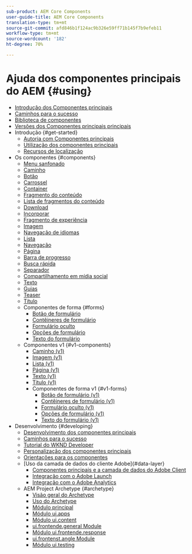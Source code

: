 ```yaml
---
sub-product: AEM Core Components
user-guide-title: AEM Core Components
translation-type: tm+mt
source-git-commit: afd846b1f124ac9b326e59ff71b145f7b9efeb11
workflow-type: tm+mt
source-wordcount: '182'
ht-degree: 70%

---
```



# Ajuda dos componentes principais do AEM {#using}

+ [Introdução dos Componentes principais](introduction.md)
+ [Caminhos para o sucesso](developing/success.md)
+ [Biblioteca de componentes](https://adobe.com/go/aem_cmp_library)
+ [Versões dos Componentes principais principais](versions.md)
+ Introdução {#get-started}
   + [Autoria com Componentes principais](get-started/authoring.md)
   + [Utilização dos componentes principais](get-started/using.md)
   + [Recursos de localização](get-started/localization.md)
+ Os componentes {#components}
   + [Menu sanfonado](components/accordion.md)
   + [Caminho](components/breadcrumb.md)
   + [Botão](components/button.md)
   + [Carrossel](components/carousel.md)
   + [Container](components/container.md)
   + [Fragmento do conteúdo](components/content-fragment-component.md)
   + [Lista de fragmentos do conteúdo](components/content-fragment-list.md)
   + [Download](components/download.md)
   + [Incorporar](components/embed.md)
   + [Fragmento de experiência](components/experience-fragment.md)
   + [Imagem](components/image.md)
   + [Navegação de idiomas](components/language-navigation.md)
   + [Lista](components/list.md)
   + [Navegação](components/navigation.md)
   + [Página](components/page.md)
   + [Barra de progresso](components/progress-bar.md)
   + [Busca rápida](components/quick-search.md)
   + [Separador](components/separator.md)
   + [Compartilhamento em mídia social](components/sharing.md)
   + [Texto](components/text.md)
   + [Guias](components/tabs.md)
   + [Teaser](components/teaser.md)
   + [Título](components/title.md)
   + Componentes de forma {#forms}
      + [Botão de formulário](components/forms/form-button.md)
      + [Contêineres de formulário](components/forms/form-container.md)
      + [Formulário oculto](components/forms/form-hidden.md)
      + [Opções de formulário](components/forms/form-options.md)
      + [Texto do formulário](components/forms/form-text.md)
   + Componentes v1 {#v1-components}
      + [Caminho (v1)](components/v1/breadcrumb-v1.md)
      + [Imagem (v1)](components/v1/image-v1.md)
      + [Lista (v1)](components/v1/list-v1.md)
      + [Página (v1)](components/v1/page-v1.md)
      + [Texto (v1)](components/v1/text-v1.md)
      + [Título (v1)](components/v1/title-v1.md)
      + Componentes de forma v1 {#v1-forms}
         + [Botão de formulário (v1)](components/v1/form-button-v1.md)
         + [Contêineres de formulário (v1)](components/v1/form-container-v1.md)
         + [Formulário oculto (v1)](components/v1/form-hidden-v1.md)
         + [Opções de formulário (v1)](components/v1/form-options-v1.md)
         + [Texto do formulário (v1)](components/v1/form-text-v1.md)
+ Desenvolvimento {#developing}
   + [Desenvolvimento dos componentes principais](developing/overview.md)
   + [Caminhos para o sucesso](developing/success.md)
   + [Tutorial do WKND Developer](https://docs.adobe.com/content/help/br/experience-manager-learn/getting-started-wknd-tutorial-develop/overview.html)
   + [Personalização dos componentes principais](developing/customizing.md)
   + [Orientações para os componentes](developing/guidelines.md)
   + [Uso da camada de dados do cliente Adobe]{#data-layer}
      + [Componentes principais e a camada de dados do Adobe Client](developing/data-layer/overview.md)
      + [Integração com o Adobe Launch](developing/data-layer/launch-integration.md)
      + [Integração com o Adobe Analytics](developing/data-layer/analytics-integration.md)
   + AEM Project Archetype {#archetype}
      + [Visão geral do Archetype](developing/archetype/overview.md)
      + [Uso do Archetype](developing/archetype/using.md)
      + [Módulo principal](developing/archetype/core.md)
      + [Módulo ui.apps](developing/archetype/uiapps.md)
      + [Módulo ui.content](developing/archetype/uicontent.md)
      + [ui.frontende.general Module](developing/archetype/uifrontend.md)
      + [Módulo ui.frontende.response](developing/archetype/uifrontend-react.md)
      + [ui.frontenst.angle Module](developing/archetype/uifrontend-angular.md)
      + [Módulo ui.testing](developing/archetype/uitests.md)
